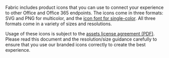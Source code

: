 Fabric includes product icons that you can use to connect your experience to other Office and Office 365 endpoints. The icons come in three formats: SVG and PNG for multicolor, and the [icon font for single-color](#/styles/web/icons#available-icons). All three formats come in a variety of sizes and resolutions.

Usage of these icons is subject to the [assets license agreement (PDF)](https://aka.ms/fabric-assets-license). Please read this document and the resolution/size guidance carefully to ensure that you use our branded icons correctly to create the best experience.
